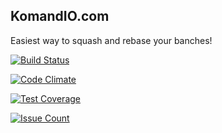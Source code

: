 ## KomandIO.com

Easiest way to squash and rebase your banches!

[![Build Status](https://travis-ci.org/netoff/KomandIO.com.svg?branch=master)](https://travis-ci.org/netoff/KomandIO.com)

[![Code Climate](https://codeclimate.com/github/netoff/KomandIO.com/badges/gpa.svg)](https://codeclimate.com/github/netoff/KomandIO.com)

[![Test Coverage](https://codeclimate.com/github/netoff/KomandIO.com/badges/coverage.svg)](https://codeclimate.com/github/netoff/KomandIO.com/coverage)

[![Issue Count](https://codeclimate.com/github/netoff/KomandIO.com/badges/issue_count.svg)](https://codeclimate.com/github/netoff/KomandIO.com)